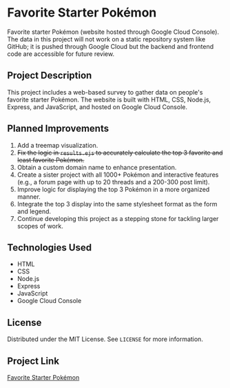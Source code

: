 # Favorite Starter Pokémon

Favorite starter Pokémon (website hosted through Google Cloud Console). The data in this project will not work on a static repository system like GitHub; it is pushed through Google Cloud but the backend and frontend code are accessible for future review.

## Project Description

This project includes a web-based survey to gather data on people's favorite starter Pokémon. The website is built with HTML, CSS, Node.js, Express, and JavaScript, and hosted on Google Cloud Console.

## Planned Improvements

1. Add a treemap visualization.
2. ~~Fix the logic in `results.ejs` to accurately calculate the top 3 favorite and least favorite Pokémon.~~
3. Obtain a custom domain name to enhance presentation.
4. Create a sister project with all 1000+ Pokémon and interactive features (e.g., a forum page with up to 20 threads and a 200-300 post limit).
5. Improve logic for displaying the top 3 Pokémon in a more organized manner.
6. Integrate the top 3 display into the same stylesheet format as the form and legend.
7. Continue developing this project as a stepping stone for tackling larger scopes of work.

## Technologies Used

- HTML
- CSS
- Node.js
- Express
- JavaScript
- Google Cloud Console

## License

Distributed under the MIT License. See `LICENSE` for more information.

## Project Link

[Favorite Starter Pokémon](https://my-project-1-443823.ue.r.appspot.com/)
